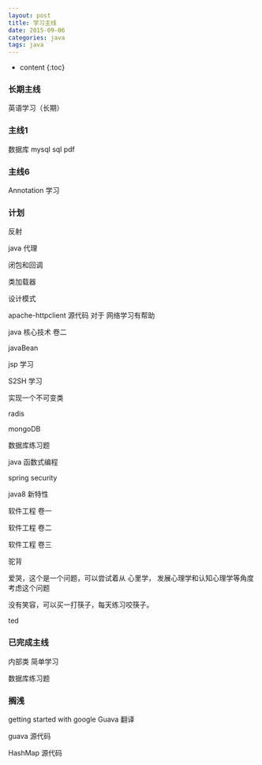 ```yaml
---
layout: post
title: 学习主线
date: 2015-09-06
categories: java
tags: java
---
```


* content
{:toc}

### 长期主线
英语学习（长期） 

### 主线1
数据库 mysql sql pdf 

### 主线6 
Annotation 学习

### 计划
反射

java 代理

闭包和回调

类加载器

设计模式

apache-httpclient 源代码 对于 网络学习有帮助

java 核心技术 卷二

javaBean 

jsp 学习

S2SH 学习

实现一个不可变类

radis 

mongoDB

数据库练习题

java 函数式编程

spring security 

java8 新特性

软件工程 卷一

软件工程 卷二

软件工程 卷三

驼背

爱哭，这个是一个问题，可以尝试着从 心里学， 发展心理学和认知心理学等角度考虑这个问题

没有笑容，可以买一打筷子，每天练习咬筷子。

ted

### 已完成主线
内部类 简单学习

数据库练习题


### 搁浅
getting started with google Guava 翻译

guava 源代码

HashMap 源代码
